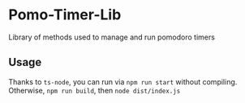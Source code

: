 # Pomo-Timer-Lib

Library of methods used to manage and run pomodoro timers

## Usage

Thanks to `ts-node`, you can run via `npm run start` without compiling. Otherwise, `npm run build`, then `node dist/index.js`